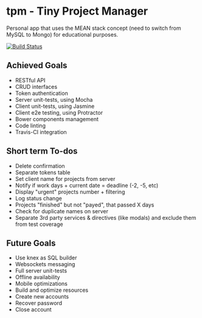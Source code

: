 # tpm - Tiny Project Manager

Personal app that uses the MEAN stack concept (need to switch from MySQL to Mongo) for educational purposes.

[![Build Status](https://travis-ci.org/andreipfeiffer/tpm.svg?branch=master)](https://travis-ci.org/andreipfeiffer/tpm)

## Achieved Goals

* RESTful API
* CRUD interfaces
* Token authentication
* Server unit-tests, using Mocha
* Client unit-tests, using Jasmine
* Client e2e testing, using Protractor
* Bower components management
* Code linting
* Travis-CI integration

## Short term To-dos

* Delete confirmation
* Separate tokens table
* Set client name for projects from server
* Notify if work days + current date = deadline (-2, -5, etc)
* Display "urgent" projects number + filtering
* Log status change
* Projects "finished" but not "payed", that passed X days
* Check for duplicate names on server
* Separate 3rd party services & directives (like modals) and exclude them from test coverage

## Future Goals

* Use knex as SQL builder
* Websockets messaging
* Full server unit-tests
* Offline availability
* Mobile optimizations
* Build and optimize resources
* Create new accounts
* Recover password
* Close account

